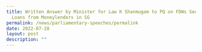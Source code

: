 ```yaml
---
title: Written Answer by Minister for Law K Shanmugam to PQ on FDWs Seeking
  Loans from Moneylenders in SG
permalink: /news/parliamentary-speeches/permalink
date: 2022-07-28
layout: post
description: ""
---
```

